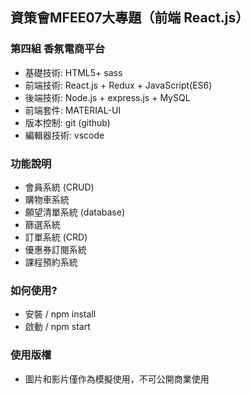 ## 資策會MFEE07大專題（前端 React.js）


### 第四組 香氛電商平台

+ 基礎技術: HTML5+ sass<br />
+ 前端技術: React.js + Redux + JavaScript(ES6)<br /> 
+ 後端技術: Node.js + express.js + MySQL <br />
+ 前端套件: MATERIAL-UI<br />
+ 版本控制: git (github)<br />
+ 編輯器技術: vscode<br />




### 功能說明

+ 會員系統 (CRUD)<br />
+ 購物車系統 <br />
+ 願望清單系統 (database)<br />
+ 篩選系統<br />
+ 訂單系統 (CRD)<br />
+ 優惠券訂閱系統<br />
+ 課程預約系統<br />



### 如何使用?

+ 安裝 / npm install
+ 啟動 / npm start

### 使用版權

+ 圖片和影片僅作為模擬使用，不可公開商業使用

